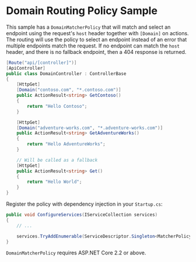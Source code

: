 # Domain Routing Policy Sample

This sample has a `DomainMatcherPolicy` that will match and select an endpoint using the request's `host` header together with `[Domain]` on actions. The routing will use the policy to select an endpoint instead of an error that multiple endpoints match the request. If no endpoint can match the `host` header, and there is no fallback endpoint, then a 404 response is returned.

```cs
[Route("api/[controller]")]
[ApiController]
public class DomainController : ControllerBase
{
    [HttpGet]
    [Domain("contoso.com", "*.contoso.com")]
    public ActionResult<string> GetContoso()
    {
        return "Hello Contoso";
    }

    [HttpGet]
    [Domain("adventure-works.com", "*.adventure-works.com")]
    public ActionResult<string> GetAdventureWorks()
    {
        return "Hello AdventureWorks";
    }

    // Will be called as a fallback
    [HttpGet]
    public ActionResult<string> Get()
    {
        return "Hello World";
    }
}
```

Register the policy with dependency injection in your `Startup.cs`:

```cs
public void ConfigureServices(IServiceCollection services)
{
    // ...

    services.TryAddEnumerable(ServiceDescriptor.Singleton<MatcherPolicy, DomainMatcherPolicy.DomainMatcherPolicy>());
}
```

`DomainMatcherPolicy` requires ASP.NET Core 2.2 or above.